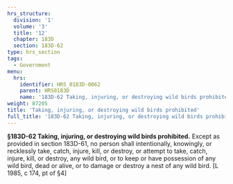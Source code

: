 ```yaml
---
hrs_structure:
  division: '1'
  volume: '3'
  title: '12'
  chapter: 183D
  section: 183D-62
type: hrs_section
tags:
  - Government
menu:
  hrs:
    identifier: HRS_0183D-0062
    parent: HRS0183D
    name: '183D-62 Taking, injuring, or destroying wild birds prohibited'
weight: 87205
title: 'Taking, injuring, or destroying wild birds prohibited'
full_title: '183D-62 Taking, injuring, or destroying wild birds prohibited'
---
```

**§183D-62 Taking, injuring, or destroying wild birds prohibited.** Except as provided in section 183D-61, no person shall intentionally, knowingly, or recklessly take, catch, injure, kill, or destroy, or attempt to take, catch, injure, kill, or destroy, any wild bird, or to keep or have possession of any wild bird, dead or alive, or to damage or destroy a nest of any wild bird. [L 1985, c 174, pt of §4]
